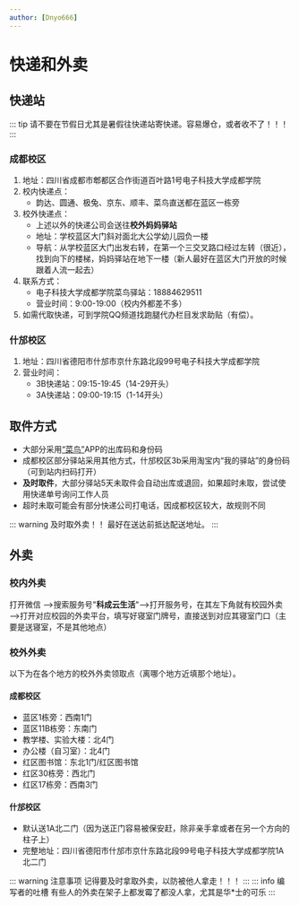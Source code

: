 ```yaml
---
author: [Dnyo666]
---
```

# 快递和外卖

## 快递站

::: tip 请不要在节假日尤其是暑假往快递站寄快递。容易爆仓，或者收不了！！！
:::
### 成都校区

1. 地址：<Tip copy>四川省成都市郫都区合作街道百叶路1号电子科技大学成都学院</tip>
2. 校内快递点：
   - 韵达、圆通、极兔、京东、顺丰、菜鸟直送都在蓝区一栋旁
3. 校外快递点：
   - 上述以外的快递公司会送往**校外妈妈驿站**
   - 地址：学校蓝区大门斜对面北大公学幼儿园负一楼
   - 导航：从学校蓝区大门出发右转，在第一个三交叉路口经过左转（很近），找到向下的楼梯，妈妈驿站在地下一楼（新人最好在蓝区大门开放的时候跟着人流一起去）
4. 联系方式：
   - 电子科技大学成都学院菜鸟驿站：18884629511
   - 营业时间：9:00-19:00（校内外都差不多）
5. 如需代取快递，可到学院QQ频道找跑腿代办栏目发求助贴（有偿）。

### 什邡校区

1. 地址：<Tip copy>四川省德阳市什邡市京什东路北段99号电子科技大学成都学院</tip>
2. 营业时间：
   - 3B快递站：09:15-19:45（14-29开头）
   - 3A快递站：09:00-19:15（1-14开头）


## 取件方式

- 大部分采用[“菜鸟”](/campus/apps#生活)APP的出库码和身份码
- 成都校区部分驿站采用其他方式，什邡校区3b采用淘宝内“我的驿站”的身份码（可到站内扫码打开）
- **及时取件**，大部分驿站5天未取件会自动出库或退回，如果超时未取，尝试使用快递单号询问工作人员
- 超时未取可能会有部分快递公司打电话，因成都校区较大，故规则不同

::: warning 及时取外卖！！
最好在送达前抵达配送地址。
:::

## 外卖

### 校内外卖

打开微信 ——>搜索服务号"**科成云生活**"——>打开服务号，在其左下角就有校园外卖——>打开对应校园的外卖平台，填写好寝室门牌号，直接送到对应其寝室门口（主要是送寝室，不是其他地点）

### 校外外卖

以下为在各个地方的校外外卖领取点（离哪个地方近填那个地址）。

#### 成都校区

- 蓝区1栋旁：西南1门
- 蓝区11B栋旁：东南门
- 教学楼、实验大楼：北4门
- 办公楼（自习室）：北4门
- 红区图书馆：东北1门/红区图书馆
- 红区30栋旁：西北门
- 红区17栋旁：西南3门

#### 什邡校区

- 默认送1A北二门（因为送正门容易被保安赶，除非亲手拿或者在另一个方向的柱子上）
- 完整地址：<Tip copy>四川省德阳市什邡市京什东路北段99号电子科技大学成都学院1A北二门</tip>

::: warning 注意事项
记得要及时拿取外卖，以防被他人拿走！！！
:::
::: info 编写者的吐槽
有些人的外卖在架子上都发霉了都没人拿，尤其是华*士的可乐
:::